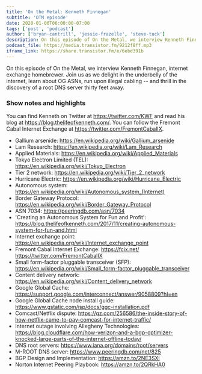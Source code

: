 ```yaml
---
title: 'On the Metal: Kenneth Finnegan'
subtitle: 'OTM episode'
date: 2020-01-06T06:00:00-07:00
tags: ['post', 'podcast']
author: ['bryan-cantrill', 'jessie-frazelle', 'steve-tuck']
description: On this episode of On the Metal, we interview Kenneth Finnegan, internet exchange homebrewer. Join us as we delight in the underbelly of the internet, learn about OG ASNs, run upon illegal cabling -- and thrill in the discovery of a root DNS server thirty feet away.
podcast_file: https://media.transistor.fm/9212f8ff.mp3
iframe_link: https://share.transistor.fm/e/6ebd391b
---
```


On this episode of On the Metal, we interview Kenneth Finnegan, internet exchange homebrewer. Join us as we delight in the underbelly of the internet, learn about OG ASNs, run upon illegal cabling -- and thrill in the discovery of a root DNS server thirty feet away.

<!--more-->

### Show notes and highlights

You can find Kenneth on Twitter at https://twitter.com/KWF and read his blog at https://blog.thelifeofkenneth.com/.  You can follow the Fremont Cabal Internet Exchange at https://twitter.com/FremontCabalIX.

- Gallium arsenide: https://en.wikipedia.org/wiki/Gallium_arsenide
- Lam Research: https://en.wikipedia.org/wiki/Lam_Research
- Applied Materials: https://en.wikipedia.org/wiki/Applied_Materials
- Tokyo Electron Limited (TEL): https://en.wikipedia.org/wiki/Tokyo_Electron
- Tier 2 network: https://en.wikipedia.org/wiki/Tier_2_network
- Hurricane Electric: https://en.wikipedia.org/wiki/Hurricane_Electric
- Autonomous system: <a href='https://en.wikipedia.org/wiki/Autonomous_system_(Internet)'>https://en.wikipedia.org/wiki/Autonomous_system_(Internet)</a>
- Border Gateway Protocol: https://en.wikipedia.org/wiki/Border_Gateway_Protocol
- ASN 7034: https://peeringdb.com/asn/7034
- 'Creating an Autonomous System for Fun and Profit': https://blog.thelifeofkenneth.com/2017/11/creating-autonomous-system-for-fun-and.html
- Internet exchange point: https://en.wikipedia.org/wiki/Internet_exchange_point
- Fremont Cabal Internet Exchange: https://fcix.net/ https://twitter.com/FremontCabalIX
- Small form-factor pluggable transceiver (SFP): https://en.wikipedia.org/wiki/Small_form-factor_pluggable_transceiver
- Content delivery network: https://en.wikipedia.org/wiki/Content_delivery_network
- Google Global Cache: https://support.google.com/interconnect/answer/9058809?hl=en
- Google Global Cache node install guide: https://www.gstatic.com/isp/docs/ggc-installation.pdf
- Comcast/Netflix dispute: https://qz.com/256586/the-inside-story-of-how-netflix-came-to-pay-comcast-for-internet-traffic/
- Internet outage involving Allegheny Technologies: https://blog.cloudflare.com/how-verizon-and-a-bgp-optimizer-knocked-large-parts-of-the-internet-offline-today/
- DNS root servers: https://www.iana.org/domains/root/servers
- M-ROOT DNS server: https://www.peeringdb.com/net/825
- BGP Design and Implementation: https://amzn.to/2NE3SXl
- Norton Internet Peering Playbook: https://amzn.to/2QRkHA0
